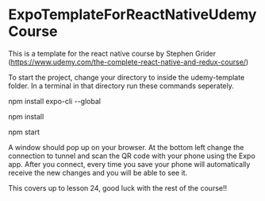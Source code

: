 # ExpoTemplateForReactNativeUdemyCourse
This is a template for the react native course by Stephen Grider (https://www.udemy.com/the-complete-react-native-and-redux-course/)

To start the project, change your directory to inside the udemy-template folder.
In a terminal in that directory run these commands seperately.

npm install expo-cli --global

npm install

npm start 

A window should pop up on your browser. At the bottom left change the connection to tunnel and scan the QR code with your phone using the Expo app. After you connect, every time you save your phone will automatically receive the new changes and you will be able to see it. 

This covers up to lesson 24, good luck with the rest of the course!!
